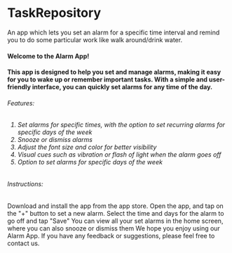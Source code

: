 # TaskRepository
An app which lets you set an alarm for a specific time interval and remind you to do some particular work like walk around/drink water.

<h4>Welcome to the Alarm App!<h4>

This app is designed to help you set and manage alarms, making it easy for you to wake up or remember important tasks. With a simple and user-friendly interface, you can quickly set alarms for any time of the day.

<h6>Features:<h6>

<ol>
<li>Set alarms for specific times, with the option to set recurring alarms for specific days of the week</li>
<li>Snooze or dismiss alarms</li>
<li>Adjust the font size and color for better visibility</li>
<li>Visual cues such as vibration or flash of light when the alarm goes off</li>
<li>Option to set alarms for specific days of the week</li>
</ol>

<h6>Instructions:</h6>

Download and install the app from the app store.
Open the app, and tap on the "+" button to set a new alarm.
Select the time and days for the alarm to go off and tap "Save"
You can view all your set alarms in the home screen, where you can also snooze or dismiss them
We hope you enjoy using our Alarm App. If you have any feedback or suggestions, please feel free to contact us.
